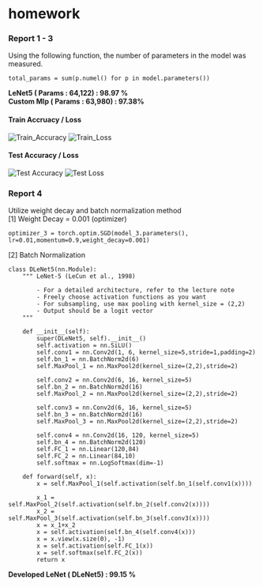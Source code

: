 # homework
### Report 1 - 3
Using the following function, the number of parameters in the model was measured.

~~~
total_params = sum(p.numel() for p in model.parameters())
~~~

**LeNet5 ( Params : 64,122) : 98.97 %**  
**Custom Mlp ( Params : 63,980) : 97.38%**
#### Train Accruacy / Loss 
![Train_Accuracy](https://github.com/Beom-jin/LeNet5/assets/87561766/5534b1ff-5c53-435f-8c0c-2b6ef2112730)
![Train_Loss](https://github.com/Beom-jin/LeNet5/assets/87561766/0e38dc0b-577f-4dd5-9cb8-1e775366dd55)
#### Test Accuracy / Loss 
![Test Accuracy](https://github.com/Beom-jin/LeNet5/assets/87561766/4f926d20-e178-4438-a5a3-35d3b2e44ba2)
![Test Loss](https://github.com/Beom-jin/LeNet5/assets/87561766/550ac678-639c-41ea-86d6-0f43f791ee0e)



### Report 4
Utilize weight decay and batch normalization method  
[1] Weight Decay = 0.001 (optimizer)
~~~
optimizer_3 = torch.optim.SGD(model_3.parameters(), lr=0.01,momentum=0.9,weight_decay=0.001)
~~~
[2] Batch Normalization 
~~~
class DLeNet5(nn.Module):
    """ LeNet-5 (LeCun et al., 1998)

        - For a detailed architecture, refer to the lecture note
        - Freely choose activation functions as you want
        - For subsampling, use max pooling with kernel_size = (2,2)
        - Output should be a logit vector
    """

    def __init__(self):
        super(DLeNet5, self).__init__()
        self.activation = nn.SiLU()
        self.conv1 = nn.Conv2d(1, 6, kernel_size=5,stride=1,padding=2)
        self.bn_1 = nn.BatchNorm2d(6) 
        self.MaxPool_1 = nn.MaxPool2d(kernel_size=(2,2),stride=2)

        self.conv2 = nn.Conv2d(6, 16, kernel_size=5) 
        self.bn_2 = nn.BatchNorm2d(16) 
        self.MaxPool_2 = nn.MaxPool2d(kernel_size=(2,2),stride=2)

        self.conv3 = nn.Conv2d(6, 16, kernel_size=5) 
        self.bn_3 = nn.BatchNorm2d(16) 
        self.MaxPool_3 = nn.MaxPool2d(kernel_size=(2,2),stride=2)

        self.conv4 = nn.Conv2d(16, 120, kernel_size=5) 
        self.bn_4 = nn.BatchNorm2d(120) 
        self.FC_1 = nn.Linear(120,84)
        self.FC_2 = nn.Linear(84,10)
        self.softmax = nn.LogSoftmax(dim=-1)

    def forward(self, x):
        x = self.MaxPool_1(self.activation(self.bn_1(self.conv1(x))))

        x_1 = self.MaxPool_2(self.activation(self.bn_2(self.conv2(x))))
        x_2 = self.MaxPool_3(self.activation(self.bn_3(self.conv3(x))))
        x = x_1+x_2
        x = self.activation(self.bn_4(self.conv4(x)))
        x = x.view(x.size(0), -1)
        x = self.activation(self.FC_1(x))
        x = self.softmax(self.FC_2(x))
        return x
~~~
**Developed LeNet ( DLeNet5) : 99.15 %**

